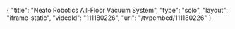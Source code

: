 {
    "title": "Neato Robotics All-Floor Vacuum System",
    "type": "solo",
    "layout": "iframe-static",
    "videoId": "111180226",
    "url": "\/tvpembed\/111180226"
}